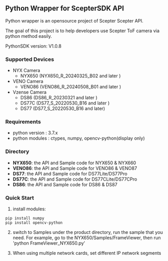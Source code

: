 ## Python Wrapper for ScepterSDK API

Python wrapper is an opensource project of Scepter Scepter API.

The goal of this project is to help developers use Scepter ToF camera via python method easily.

PythonSDK version: V1.0.8

### Supported Devices

- NYX Camera
  - NYX650 (NYX650_R_20240325_B02 and later )
- VENO Camera
  - VENO86 (VENO86_R_20240508_B01 and later )
- Vzense Camera
  - DS86 (DS86_R_20230321 and later )
  - DS77C (DS77_S_20220530_B16 and later )
  - DS77 (DS77_S_20220530_B16 and later) 

### Requirements

- python version : 3.7.x
- python modules : ctypes, numpy, opencv-python(display only)

### Directory

- **NYX650**: the API and Sample code for NYX650 & NYX660
- **VENO86**: the API and Sample code for VENO86 & VENO87
- **DS77**: the API and Sample code for DS77Lite/DS77Pro
- **DS77C**: the API and Sample code for DS77CLite/DS77CPro
- **DS86**: the API and Sample code for DS86 & DS87

### Quick Start

1. install modules:
```	 
pip install numpy
pip install opencv-python 
```
2. switch to Samples under the product directory, run the sample that you need. 
For example, go to the NYX650/Samples/FrameViewer, then run 'python FrameViewer_NYX650.py'

3. When using multiple network cards, set different IP network segments
